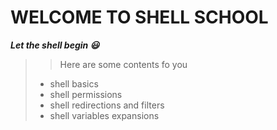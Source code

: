 # WELCOME TO SHELL SCHOOL

***Let the shell begin :smiley:***
> > Here are some contents fo you
> * shell basics
> * shell permissions
> * shell redirections and filters 
> * shell variables expansions
